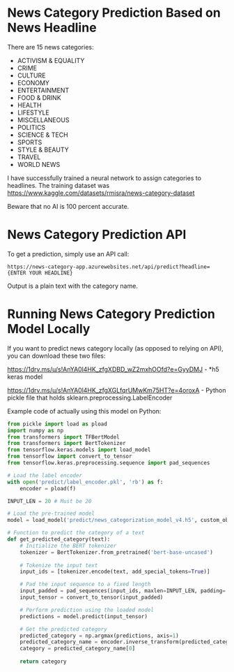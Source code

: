 # News Category Prediction Based on News Headline

There are 15 news categories:
- ACTIVISM & EQUALITY
- CRIME
- CULTURE
- ECONOMY
- ENTERTAINMENT
- FOOD & DRINK
- HEALTH
- LIFESTYLE
- MISCELLANEOUS
- POLITICS
- SCIENCE & TECH
- SPORTS
- STYLE & BEAUTY
- TRAVEL
- WORLD NEWS

I have successfully trained a neural network to assign categories to headlines. The training dataset was https://www.kaggle.com/datasets/rmisra/news-category-dataset

Beware that no AI is 100 percent accurate.

# News Category Prediction API

To get a prediction, simply use an API call:

```https://news-category-app.azurewebsites.net/api/predict?headline={ENTER YOUR HEADLINE}```

Output is a plain text with the category name.

# Running News Category Prediction Model Locally 
If you want to predict news category locally (as opposed to relying on API), you can download these two files:

https://1drv.ms/u/s!AnYA0l4HK_zfgXDBD_wZ2mxhOOfd?e=GyyDMJ - *h5 keras model

https://1drv.ms/u/s!AnYA0l4HK_zfgXGLfqrUMwKm75HT?e=4oroxA - Python pickle file that holds sklearn.preprocessing.LabelEncoder

Example code of actually using this model on Python:
```python
from pickle import load as pload
import numpy as np
from transformers import TFBertModel
from transformers import BertTokenizer
from tensorflow.keras.models import load_model
from tensorflow import convert_to_tensor
from tensorflow.keras.preprocessing.sequence import pad_sequences

# Load the label encoder
with open('predict/label_encoder.pkl', 'rb') as f:
    encoder = pload(f)

INPUT_LEN = 20 # Must be 20

# Load the pre-trained model
model = load_model('predict/news_categorization_model_v4.h5', custom_objects={'TFBertModel': TFBertModel}, compile=False)

# Function to predict the category of a text
def get_predicted_category(text):
    # Initialize the BERT tokenizer
    tokenizer = BertTokenizer.from_pretrained('bert-base-uncased')
    
    # Tokenize the input text
    input_ids = [tokenizer.encode(text, add_special_tokens=True)]

    # Pad the input sequence to a fixed length
    input_padded = pad_sequences(input_ids, maxlen=INPUT_LEN, padding='post', value=0)
    input_tensor = convert_to_tensor(input_padded)

    # Perform prediction using the loaded model
    predictions = model.predict(input_tensor)

    # Get the predicted category
    predicted_category = np.argmax(predictions, axis=1)
    predicted_category_name = encoder.inverse_transform(predicted_category)
    category = predicted_category_name[0]
    
    return category
```
